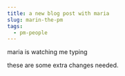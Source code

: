 ```yaml
---
title: a new blog post with maria
slug: marin-the-pm
tags:
  - pm-people
---
```

m﻿aria is watching me typing

t﻿hese are some extra changes needed.